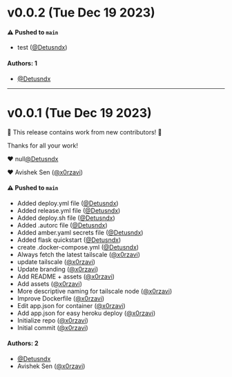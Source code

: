 # v0.0.2 (Tue Dec 19 2023)

#### ⚠️ Pushed to `main`

- test ([@Detusndx](https://github.com/Detusndx))

#### Authors: 1

- [@Detusndx](https://github.com/Detusndx)

---

# v0.0.1 (Tue Dec 19 2023)

:tada: This release contains work from new contributors! :tada:

Thanks for all your work!

:heart: null[@Detusndx](https://github.com/Detusndx)

:heart: Avishek Sen ([@x0rzavi](https://github.com/x0rzavi))

#### ⚠️ Pushed to `main`

- Added deploy.yml file ([@Detusndx](https://github.com/Detusndx))
- Added release.yml file ([@Detusndx](https://github.com/Detusndx))
- Added deploy.sh file ([@Detusndx](https://github.com/Detusndx))
- Added .autorc file ([@Detusndx](https://github.com/Detusndx))
- Added amber.yaml secrets file ([@Detusndx](https://github.com/Detusndx))
- Added flask quickstart ([@Detusndx](https://github.com/Detusndx))
- create .docker-compose.yml ([@Detusndx](https://github.com/Detusndx))
- Always fetch the latest tailscale ([@x0rzavi](https://github.com/x0rzavi))
- update tailscale ([@x0rzavi](https://github.com/x0rzavi))
- Update branding ([@x0rzavi](https://github.com/x0rzavi))
- Add README + assets ([@x0rzavi](https://github.com/x0rzavi))
- Add assets ([@x0rzavi](https://github.com/x0rzavi))
- More descriptive naming for tailscale node ([@x0rzavi](https://github.com/x0rzavi))
- Improve Dockerfile ([@x0rzavi](https://github.com/x0rzavi))
- Edit app.json for container ([@x0rzavi](https://github.com/x0rzavi))
- Add app.json for easy heroku deploy ([@x0rzavi](https://github.com/x0rzavi))
- Initialize repo ([@x0rzavi](https://github.com/x0rzavi))
- Initial commit ([@x0rzavi](https://github.com/x0rzavi))

#### Authors: 2

- [@Detusndx](https://github.com/Detusndx)
- Avishek Sen ([@x0rzavi](https://github.com/x0rzavi))
